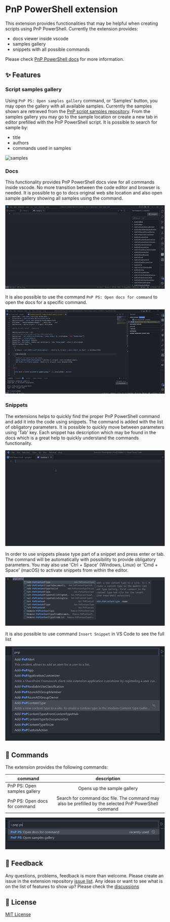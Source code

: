 # PnP PowerShell extension

This extension provides functionalities that may be helpful when creating scripts using PnP PowerShell. Currently the extension provides:

- docs viewer inside vscode
- samples gallery
- snippets with all possible commands

Please check [PnP PowerShell docs](https://pnp.github.io/powershell/) for more information.

## ✨ Features

### Script samples gallery

Using `PnP PS: Open samples gallery` command, or 'Samples' button, you may open the gallery with all available samples. Currently the samples shown are retrieved from the [PnP script samples repository](https://github.com/pnp/script-samples). From the samples gallery you may go to the sample location or create a new tab in editor prefilled with the PnP PowerShell script.  It is possible to search for sample by:

- title
- authors
- commands used in samples

![samples](/assets/images/samplesCommand.gif)

### Docs

This functionality provides PnP PowerShell docs view for all commands inside vscode. No more transition between the code editor and browser is needed. It is possible to go to docs original web site location and also open sample gallery showing all samples using the command.

![docs](/assets/images/howDocsWork.gif)

It is also possible to use the command `PnP PS: Open docs for command` to open the docs for a specific command.

![docs](/assets/images/docsCommand.gif)

### Snippets

The extensions helps to quickly find the proper PnP PowerShell command and add it into the code using snippets. The command is added with the list of obligatory parameters. It is possible to quickly move between parameters using 'Tab' key. Each snippet has description which may be found in the docs which is a great help to quickly understand the commands functionality.

![snippetsList](/assets/images/snippets.gif)

In order to use snippets please type part of a snippet and press enter or tab. The command will be automatically with possibility to provide obligatory parameters. You may also use 'Ctrl + Space' (Windows, Linux) or 'Cmd + Space' (macOS) to activate snippets from within the editor.

![snippetsList](/assets/images/snippetsList.png)

It is also possible to use command `Insert Snippet` in VS Code to see the full list

![snippetsList](/assets/images/listOfCommandsFromToolbar.png)

## 🤖 Commands

The extension provides the following commands:

| command   |      description      |
|----------|:-------------:|
| PnP PS: Open samples gallery | Opens up the sample gallery |
| PnP PS: Open docs for command | Search for command doc file. The command may also be prefilled by the selected PnP PowerShell command   |

![commands](/assets/images/commands.png)

## 💬 Feedback

Any questions, problems, feedback is more than welcome. Please create an issue in the extension repository [issue list](https://github.com/Adam-it/pnp-powershell-extension/issues).
Any ideas or want to see what is on the list of features to show up? Please check the [discussions](https://github.com/Adam-it/pnp-powershell-extension/discussions)

## 🔑 License

[MIT License](https://github.com/Adam-it/pnp-powershell-extension/blob/main/LICENSE.md)
